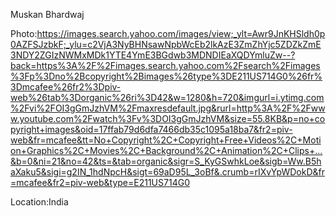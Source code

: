 Muskan Bhardwaj

Photo:https://images.search.yahoo.com/images/view;_ylt=Awr9JnKHSldh0p0AZFSJzbkF;_ylu=c2VjA3NyBHNsawNpbWcEb2lkAzE3ZmZhYjc5ZDZkZmE3NDY2ZGIzNWMxMDk1YTE4YmE3BGdwb3MDNDIEaXQDYmluZw--?back=https%3A%2F%2Fimages.search.yahoo.com%2Fsearch%2Fimages%3Fp%3Dno%2Bcopyright%2Bimages%26type%3DE211US714G0%26fr%3Dmcafee%26fr2%3Dpiv-web%26tab%3Dorganic%26ri%3D42&w=1280&h=720&imgurl=i.ytimg.com%2Fvi%2FOI3gGmJzhVM%2Fmaxresdefault.jpg&rurl=http%3A%2F%2Fwww.youtube.com%2Fwatch%3Fv%3DOI3gGmJzhVM&size=55.8KB&p=no+copyright+images&oid=17ffab79d6dfa7466db35c1095a18ba7&fr2=piv-web&fr=mcafee&tt=No+Copyright%2C+Copyright+Free+Videos%2C+Motion+Graphics%2C+Movies%2C+Background%2C+Animation%2C+Clips+...&b=0&ni=21&no=42&ts=&tab=organic&sigr=S_KyGSwhkLoe&sigb=Ww.B5haXaku5&sigi=g2IN_1hdNpcH&sigt=69aD95L_3oBf&.crumb=rIXvYpWDokD&fr=mcafee&fr2=piv-web&type=E211US714G0

Location:India
